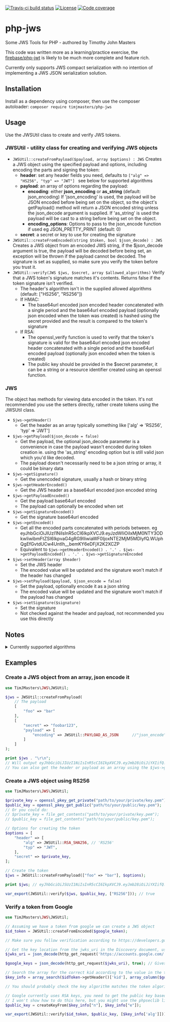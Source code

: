 [![Travis-ci build status](https://img.shields.io/travis/com/timjmasters/php-jws?style=for-the-badge)](https://travis-ci.com/timjmasters/php-jws)
[![License](https://img.shields.io/github/license/timjmasters/php-jws?color=blue&style=for-the-badge)](https://www.gnu.org/licenses/gpl-3.0.en.html)
[![Code coverage](https://img.shields.io/coveralls/github/timjmasters/php-jws?style=for-the-badge)](https://coveralls.io/github/timjmasters/php-jws)

# php-jws
Some JWS Tools for PHP - authored by Timothy John Masters

This code was written more as a learning/practice exercise, the [firebase/php-jwt](https://github.com/firebase/php-jwt) is likely to be much more complete and feature rich.

Currently only supports JWS compact serialization with no intention of implementing a JWS JSON serialization solution.
## Installation
Install as a dependency using composer, then use the composer autoloader:
`composer require timjmasters/php-jws`

## Usage
Use the JWSUtil class to create and verify JWS tokens.

### JWSUtil - utility class for creating and verifying JWS objects
 - `JWSUtil::createFromPayload($payload, array $options) : JWS`
    Creates a JWS object using the specified payload and options, including encoding the parts and signing the token:
   - **header**: set any header fields you need, defaults to `["alg" => "HS256", "typ" => "JWT"] ` see below for supported algorithms
   - **payload**: an array of options regarding the payload:
     - **encoding**: either **json_encoding** or **as_string** (default: json_encoding)
       If 'json_encoding' is used, the payload will be JSON encoded before being set on the object, so the object's getPayload() method will return a JSON encoded string unless the json_decode argument is supplied.
       If 'as_string' is used the payload will be cast to a string before being set on the object.
     - **encoding_options**: Options to pass to the json_encode function if used eg JSON_PRETTY_PRINT (default: 0)
   - **secret**: a secret or key to use for creating the signature
 - `JWSUtil::createFromEncoded(string $token, bool $json_decode) : JWS`
    Creates a JWS object from an encoded JWS string, if the $json_decode argument is true, the payload will be decoded before being set, an exception will be thrown if the payload cannot be decoded.
    The signature is set as supplied, so make sure you verify the token before you trust it.
 - `JWSUtil::verify(JWS $jws, $secret, array $allowed_algorithms)`
   Verify that a JWS token's signature matches it's contents. Returns false if the token signature isn't verified.
   - The header's algorithm isn't in the supplied allowed algorithms (default: ["HS256", "RS256"])
   - If HMAC:
     - The base64url encoded json encoded header concatenated with a single period and the base64url encoded payload (optionally json encoded when the token was created) is hashed using the secret provided and the result is compared to the token's signature
   - If RSA:
     - The openssl_verify function is used to verify that the token's signature is valid for the base64url encoded json encoded header concatenated with a single period and the base64url encoded payload (optionally json encoded when the token is created)
     - The public key should be provided in the $secret parameter, it can be a string or a resource identifier created using an openssl function.

### JWS
The object has methods for viewing data encoded in the token.
It's not recommended you use the setters directly, rather create tokens using the JWSUtil class.
 - `$jws->getHeader()`
   - Get the header as an array typically something like ['alg' => 'RS256', 'typ' => 'JWT']
 - `$jws->getPayload($json_decode = false)`
   - Get the payload, the optional json_decode parameter is a convenience in case the payload wasn't encoded during token creation ie. using the 'as_string' encoding option but is still valid json which you'd like decoded.
   - The payload doesn't necessarily need to be a json string or array, it could be binary data
 - `$jws->getSignature()`
   - Get the unencoded signature, usually a hash or binary string
 - `$jws->getHeaderEncoded()`
   - Get the JWS header as a base64url encoded json encoded string
 - `$jws->getPayloadEncoded()`
   - Get the payload base64url encoded
   - The payload can optionally be encoded when set
 - `$jws->getSignatureEncoded()`
   - Get the signature base64url encoded
 - `$jws->getEncoded()`
   - Get all the encoded parts concatenated with periods between. eg eyJhbGciOiJIUzI1NiIsInR5cCI6IkpXVCJ9.eyJzdWIiOiIxMjM0NTY3ODkwIiwibmFtZSI6IkpvaG4gRG9lIiwiaWF0IjoxNTE2MjM5MDIyfQ.WUphQgEfGvtdUCw4UntIh__bemKY6eDFjX2K2XCZP
   - Equivalent to `$jws->getHeaderEncoded() . '.' . $jws->getPayloadEncoded() . '.' . $jws->getSignatureEncoded`
 - `$jws->setHeader(array $header)`
   - Set the JWS header
   - The encoded value will be updated and the signature won't match if the header has changed
 - `$jws->setPayload($payload, $json_encode = false)`
   - Set the payload, optionally encode it as a json string
   - The encoded value will be updated and the signature won't match if the payload has changed
 - `$jws->setSignature($signature)`
   - Set the signature
   - Not checked against the header and payload, not recommended you use this directly
## Notes

<details>
<summary>Currently supported algorithms</summary>
 - HS256
   - HMAC SHA 256 - JWS tokens will be signed using the secret option
 - RS256
   - RSA SHA 256 - JWS tokens will be signed using the assuming the secret option is a private key
</details>

## Examples
### Create a JWS object from an array, json encode it
```php
use TimJMasters\JWS\JWSUtil;

$jws = JWSUtil::createFromPayload(
    // The payload
    [
        "foo" => "bar"
    ],
    [
        "secret" => "foobar123",
        "payload" => [
            "encoding" => JWSUtil::PAYLOAD_AS_JSON      //"json_encode"
        ]
    ]
);

print $jws . "\r\n"; 
// Will output eyJhbGciOiJIUzI1NiIsInR5cCI6IkpXVCJ9.eyJmb28iOiJiYXIifQ.U_rA2byM9Nw_zrXNZfAqEOuyqCO75B9iHh6yO-Fjjgg
// You can also get the header or payload as an array using the $jws->getHeader() or $jws->getPayload() methods.

```


### Create a JWS object using RS256

```php
use TimJMasters\JWS\JWSUtil;

$private_key = openssl_pkey_get_private("path/to/your/private/key.pem");
$public_key = openssl_pkey_get_public("path/to/your/public/key.pem");
// Or you could do:
// $private_key = file_get_contents("path/to/your/private/key.pem");
// $public_key = file_get_contents("path/to/your/public/key.pem");

// Options for creating the token
$options = [
    "header" => [
        "alg" => JWSUtil::RSA_SHA256, // 'RS256'
        "typ" => "JWT",
    ],
    "secret" => $private_key,
];

// Create the token
$jws = JWSUtil::createFromPayload(["foo" => "bar"], $options);

print $jws; // eyJhbGciOiJSUzI1NiIsInR5cCI6IkpXVCJ9.eyJmb28iOiJiYXIifQ.SIGNATURE_ACCORDING_TO_YOUR_CERTIFICATES

var_export(JWSUtil::verify($jws, $public_key, ["RS256"])); // true

```

### Verify a token from Google

```php
use TimJMasters\JWS\JWSUtil;

// Assuming we have a token from google we can create a JWS object
$id_token = JWSUtil::createFromEncoded($google_token);

// Make sure you follow verification according to https://developers.google.com/identity/protocols/oauth2/openid-connect#validatinganidtoken as the library only checks the signature.

// Get the key location from the jwks_uri in the Discovery document, use an HTTP library or curl to make the requests to Google.
$jwks_uri = json_decode(http_get_request('https://accounts.google.com/.well-known/openid-configuration'), true)['jwsk_uri']; // Currently https://www.googleapis.com/oauth2/v3/certs as of 2021/03/04

$google_keys = json_decode(http_get_request($jwks_uri), true); // Gives an array of keys

// Search the array for the correct kid according to the value in the token header
$key_info = array_search($idToken->getHeader()['kid'], array_column($google_keys, "kid"));

// You should probably check the key algorithm matches the token algorithm, but I won't show that here as using the $key_info['alg'] value as the only allowed algorithm effectively does that.

// Google currently uses RSA keys, you need to get the public key based on the modulus and exponent provided.
// I won't show how to do this here, but you might use the phpseclib library, or the firebase/php-jwt source as a way of calculating it here: https://github.com/firebase/php-jwt/blob/f42c9110abe98dd6cfe9053c49bc86acc70b2d23/src/JWK.php#L116
$public_key = createKeyFrom($key_info["n"], $key_info["e"]);

var_export(JWSUtil::verify($id_token, $public_key, [$key_info['alg']])); // Prints true or false

```
